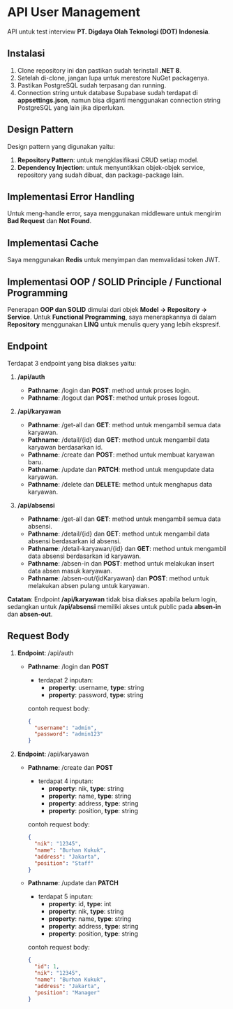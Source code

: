 # API User Management
API untuk test interview **PT. Digdaya Olah Teknologi (DOT) Indonesia**.

## Instalasi
1. Clone repository ini dan pastikan sudah terinstall **.NET 8**.
2. Setelah di-clone, jangan lupa untuk merestore NuGet packagenya.
3. Pastikan PostgreSQL sudah terpasang dan running.
4. Connection string untuk database Supabase sudah terdapat di **appsettings.json**, namun bisa diganti menggunakan connection string PostgreSQL yang lain jika diperlukan.

## Design Pattern
Design pattern yang digunakan yaitu:  
1. **Repository Pattern**: untuk mengklasifikasi CRUD setiap model.
2. **Dependency Injection**: untuk menyuntikkan objek-objek service, repository yang sudah dibuat, dan package-package lain.

## Implementasi Error Handling
Untuk meng-handle error, saya menggunakan middleware untuk mengirim **Bad Request** dan **Not Found**.

## Implementasi Cache
Saya menggunakan **Redis** untuk menyimpan dan memvalidasi token JWT.

## Implementasi OOP / SOLID Principle / Functional Programming
Penerapan **OOP dan SOLID** dimulai dari objek **Model -> Repository -> Service**. Untuk **Functional Programming**, saya menerapkannya di dalam **Repository** menggunakan **LINQ** untuk menulis query yang lebih ekspresif.

## Endpoint
Terdapat 3 endpoint yang bisa diakses yaitu:
1. **/api/auth**
   - **Pathname**: /login dan **POST**: method untuk proses login.
   - **Pathname**: /logout dan **POST**: method untuk proses logout.

2. **/api/karyawan**
   - **Pathname**: /get-all dan **GET**: method untuk mengambil semua data karyawan.
   - **Pathname**: /detail/{id} dan **GET**: method untuk mengambil data karyawan berdasarkan id.
   - **Pathname**: /create dan **POST**: method untuk membuat karyawan baru.
   - **Pathname**: /update dan **PATCH**: method untuk mengupdate data karyawan.
   - **Pathname**: /delete dan **DELETE**: method untuk menghapus data karyawan.

3. **/api/absensi**
   - **Pathname**: /get-all dan **GET**: method untuk mengambil semua data absensi.
   - **Pathname**: /detail/{id} dan **GET**: method untuk mengambil data absensi berdasarkan id absensi.
   - **Pathname**: /detail-karyawan/{id} dan **GET**: method untuk mengambil data absensi berdasarkan id karyawan.
   - **Pathname**: /absen-in dan **POST**: method untuk melakukan insert data absen masuk karyawan.
   - **Pathname**: /absen-out/{idKaryawan} dan **POST**: method untuk melakukan absen pulang untuk karyawan.

**Catatan**: Endpoint **/api/karyawan** tidak bisa diakses apabila belum login, sedangkan untuk **/api/absensi** memiliki akses untuk public pada **absen-in** dan **absen-out**.

## Request Body
1. **Endpoint**: /api/auth
   - **Pathname**: /login dan **POST**
     - terdapat 2 inputan:
       - **property**: username, **type**: string
       - **property**: password, **type**: string

     contoh request body:
     ```json
     {
       "username": "admin",
       "password": "admin123"
     }
     ```

2. **Endpoint**: /api/karyawan
   - **Pathname**: /create dan **POST**
     - terdapat 4 inputan:
       - **property**: nik, **type**: string
       - **property**: name, **type**: string
       - **property**: address, **type**: string
       - **property**: position, **type**: string

     contoh request body:
     ```json
     {
       "nik": "12345",
       "name": "Burhan Kukuk",
       "address": "Jakarta",
       "position": "Staff"
     }
     ```

   - **Pathname**: /update dan **PATCH**
     - terdapat 5 inputan:
       - **property**: id, **type**: int
       - **property**: nik, **type**: string
       - **property**: name, **type**: string
       - **property**: address, **type**: string
       - **property**: position, **type**: string

     contoh request body:
     ```json
     {
       "id": 1,
       "nik": "12345",
       "name": "Burhan Kukuk",
       "address": "Jakarta",
       "position": "Manager"
     }
     ```
